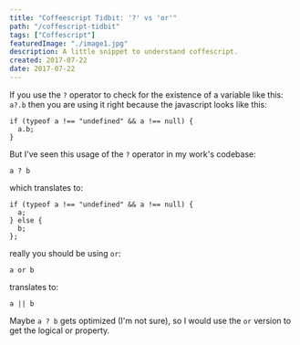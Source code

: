 ```yaml
---
title: "Coffeescript Tidbit: '?' vs 'or'"
path: "/coffescript-tidbit"
tags: ["Coffescript"]
featuredImage: "./image1.jpg"
description: A little snippet to understand coffescript.
created: 2017-07-22
date: 2017-07-22
---
```


If you use the `?` operator to check for the existence of a variable like this: `a?.b` then you are using it right because the javascript looks like this:

```
if (typeof a !== "undefined" && a !== null) {
  a.b;
}
```

But I've seen this usage of the `?` operator in my work's codebase:

`a ? b`

which translates to:

```
if (typeof a !== "undefined" && a !== null) {
  a;
} else {
  b;
};
```

really you should be using `or`:

`a or b`

translates to:

`a || b`

Maybe `a ? b` gets optimized (I'm not sure), so I would use the `or` version to get the logical or property.

